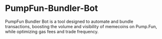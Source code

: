 # PumpFun-Bundler-Bot
PumpFun Bundler Bot is a tool designed to automate and bundle transactions, boosting the volume and visibility of memecoins on Pump.Fun, while optimizing gas fees and trade frequency.

